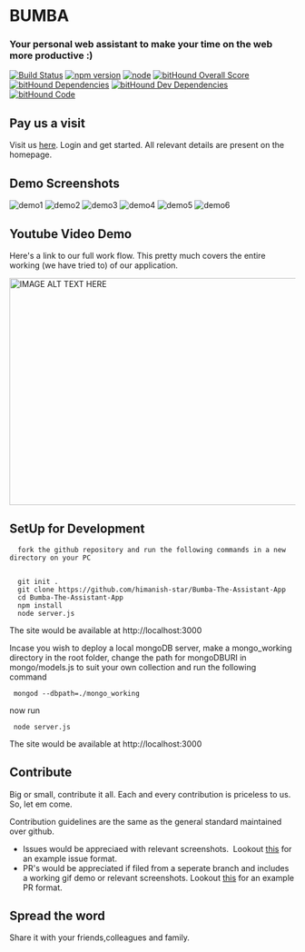 # BUMBA #

### Your personal web assistant to make your time on the web more productive :) ###


[![Build Status](https://travis-ci.org/shikhar-scs/JS_project.svg?branch=master)](https://travis-ci.org/shikhar-scs/JS_project)      [![npm version](https://badge.fury.io/js/npm.svg)](https://badge.fury.io/js/npm)     [![node](https://img.shields.io/node/v/passport.svg)]()   [![bitHound Overall Score](https://www.bithound.io/github/shikhar-scs/JS_project/badges/score.svg)](https://www.bithound.io/github/shikhar-scs/JS_project)   [![bitHound Dependencies](https://www.bithound.io/github/shikhar-scs/JS_project/badges/dependencies.svg)](https://www.bithound.io/github/shikhar-scs/JS_project/master/dependencies/npm)   [![bitHound Dev Dependencies](https://www.bithound.io/github/shikhar-scs/JS_project/badges/devDependencies.svg)](https://www.bithound.io/github/shikhar-scs/JS_project/master/dependencies/npm)      [![bitHound Code](https://www.bithound.io/github/shikhar-scs/JS_project/badges/code.svg)](https://www.bithound.io/github/shikhar-scs/JS_project)

## Pay us a visit

Visit us [here](http://bumba-web-assistant.herokuapp.com/HTMLfiles/). Login and get started. All relevant details are present on the homepage.

## Demo Screenshots

![demo1](https://user-images.githubusercontent.com/25258877/34839957-6f64e9c4-f729-11e7-8fd7-b8c88bd242ec.png)
![demo2](https://user-images.githubusercontent.com/25258877/34839962-742bb71c-f729-11e7-84d5-19dd64c38c58.png)
![demo3](https://user-images.githubusercontent.com/25258877/34839965-76bfc6c6-f729-11e7-8fdc-26d6b228e273.png)
![demo4](https://user-images.githubusercontent.com/25258877/34839979-81ea6934-f729-11e7-86f1-929a32eaba05.png)
![demo5](https://user-images.githubusercontent.com/25258877/34839980-877548ba-f729-11e7-8830-74b9bcb6a45f.png)
![demo6](https://user-images.githubusercontent.com/25258877/34839984-8af4d32a-f729-11e7-977e-75f995cec2fc.png)


## Youtube Video Demo

Here's a link to our full work flow. This pretty much covers the entire working (we have tried to) of our application.

<a href="http://www.youtube.com/watch?feature=player_embedded&v=U6CZPnaT91s
" target="_blank"><img src="http://img.youtube.com/vi/U6CZPnaT91s/0.jpg" 
alt="IMAGE ALT TEXT HERE" width="600" height="400" border="0" /></a>


## SetUp for Development

```
  fork the github repository and run the following commands in a new directory on your PC
 
 
  git init .
  git clone https://github.com/himanish-star/Bumba-The-Assistant-App
  cd Bumba-The-Assistant-App
  npm install
  node server.js

```

The site would be available at http://localhost:3000

Incase you wish to deploy a local mongoDB server, make a mongo_working directory in the root folder, change the path for mongoDBURI in mongo/models.js to suit your own collection and run the following command

```
 mongod --dbpath=./mongo_working
```
now run 
```
 node server.js
```

The site would be available at http://localhost:3000


## Contribute 

Big or small, contribute it all. Each and every contribution is priceless to us. So, let em come.


Contribution guidelines are the same as the general standard maintained over github.
 - Issues would be appreciaed with relevant screenshots.  Lookout [this](https://github.com/himanish-star/Bumba-The-Assistant-App/issues/7) for an example issue format.
 - PR's would be appreciated if filed from a seperate branch and includes a working gif demo or relevant screenshots. Lookout [this](https://github.com/himanish-star/Bumba-The-Assistant-App/pull/6) for an example PR format.

## Spread the word

Share it with your friends,colleagues and family. 
